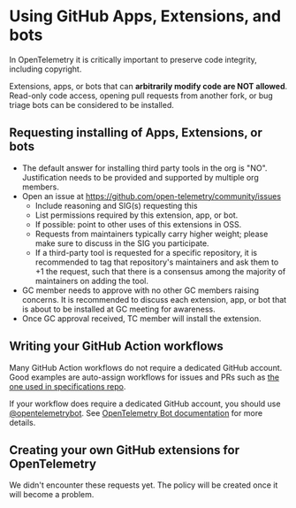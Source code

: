 # Using GitHub Apps, Extensions, and bots

In OpenTelemetry it is critically important to preserve code integrity, including copyright.

Extensions, apps, or bots that can **arbitrarily modify code are NOT allowed**. Read-only code access, opening pull requests from another fork, or bug triage bots can be considered to be installed.

## Requesting installing of Apps, Extensions, or bots

- The default answer for installing third party tools in the org is "NO". Justification needs to be provided and supported by multiple org members.
- Open an issue at https://github.com/open-telemetry/community/issues
  - Include reasoning and SIG(s) requesting this
  - List permissions required by this extension, app, or bot.
  - If possible: point to other uses of this extensions in OSS.
  - Requests from maintainers typically carry higher weight; please make sure to discuss in the SIG you participate.
  - If a third-party tool is requested for a specific repository, it is recommended to tag that repository's maintainers and ask them to +1 the request, such that there is a consensus among the majority of maintainers on adding the tool.
- GC member needs to approve with no other GC members raising concerns. It is recommended to discuss each extension, app, or bot that is about to be installed at GC meeting for awareness.
- Once GC approval received, TC member will install the extension.

## Writing your GitHub Action workflows

Many GitHub Action workflows do not require a dedicated GitHub account. Good examples are auto-assign workflows for issues and PRs such as [the one used in specifications repo](https://github.com/open-telemetry/opentelemetry-specification/blob/main/.github/workflows/auto-assign-issue.yml).

If your workflow does require a dedicated GitHub account, you should use [@opentelemetrybot](https://github.com/opentelemetrybot).
See [OpenTelemetry Bot documentation](../assets.md#opentelemetry-bot) for more details.

## Creating your own GitHub extensions for OpenTelemetry

We didn't encounter these requests yet. The policy will be created once it will become a problem.
